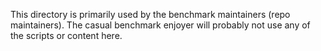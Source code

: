 This directory is primarily used by the benchmark maintainers (repo maintainers).  The casual benchmark enjoyer will probably not use any of the scripts or content here.

